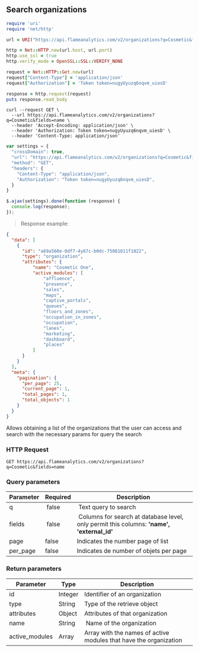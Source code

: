 ## Search organizations

```ruby
require 'uri'
require 'net/http'

url = URI("https://api.flameanalytics.com/v2/organizations?q=Cosmetic&fields=name")

http = Net::HTTP.new(url.host, url.port)
http.use_ssl = true
http.verify_mode = OpenSSL::SSL::VERIFY_NONE

request = Net::HTTP::Get.new(url)
request["Content-Type"] = 'application/json'
request["Authorization"] = 'Token token=nugyUyuzq6nqvm_uiesD'

response = http.request(request)
puts response.read_body
```

```shell
curl --request GET \
  --url https://api.flameanalytics.com/v2/organizations?q=Cosmetic&fields=name \
  --header 'Accept-Encoding: application/json' \
  --header 'Authorization: Token token=nugyUyuzq6nqvm_uiesD' \
  --header 'Content-Type: application/json'
```

```javascript
var settings = {
  "crossDomain": true,
  "url": "https://api.flameanalytics.com/v2/organizations?q=Cosmetic&fields=name",
  "method": "GET",
  "headers": {
    "Content-Type": "application/json",
    "Authorization": "Token token=nugyUyuzq6nqvm_uiesD",
  }
}

$.ajax(settings).done(function (response) {
  console.log(response);
});
```

> Response example:

```json
{
  "data": [
    {
      "id": "a69a560e-0df7-4y67c-b0dc-75081811f1822",
      "type": "organization",
      "attributes": {
          "name": "Cosmetic One",
          "active_modules": [
              "affluence",
              "presence",
              "sales",
              "maps",
              "captive_portals",
              "queues",
              "floors_and_zones",
              "occupation_in_zones",
              "occupation",
              "lanes",
              "marketing",
              "dashboard",
              "places"
          ]
      }
    }
  ],
  "meta": {
    "pagination": {
      "per_page": 25,
      "current_page": 1,
      "total_pages": 1,
      "total_objects": 1
    }
  }
}
```

Allows obtaining a list of the organizations that the user can access and search with the necessary params for query the search

### HTTP Request

`GET https://api.flameanalytics.com/v2/organizations?q=Cosmetic&fields=name`

### Query parameters

Parameter | Required | Description
--------- | ------- | -----------
q | false | Text query to search
fields | false | Columns for search at database level, only permit this columns: **'name', 'external_id'**
page | false | Indicates the number page of list
per_page | false | Indicates de number of objets per page


### Return parameters

Parameter | Type | Description
--------- | ------- | -----------
id | Integer | Identifier of an organization
type | String | Type of the retrieve object
attributes | Object | Attributes of that organization
name | String | Name of the organization
active_modules | Array | Array with the names of active modules that have the organization
